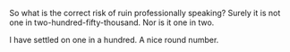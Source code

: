 So what is the correct risk of ruin professionally speaking? Surely it is not one in two-hundred-fifty-thousand. Nor is it one in two.

I have settled on one in a hundred. A nice round number. 
